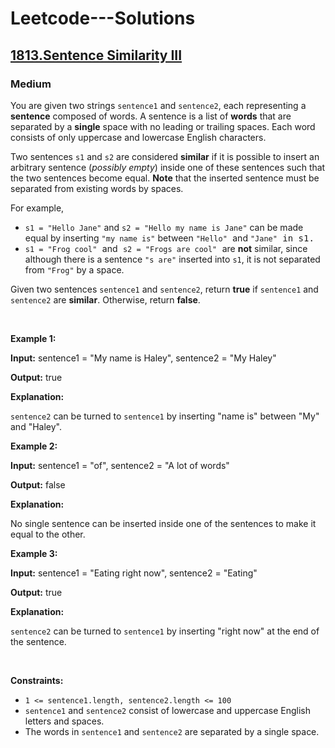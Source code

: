 # Leetcode---Solutions
<h2>
    <a href="https://leetcode.com/problems/sentence-similarity-iii/?envType=daily-question&envId=2024-10-06">
        1813.Sentence Similarity III
    </a>
</h2>
<h3>
    Medium
</h3>
<p>You are given two strings <code>sentence1</code> and <code>sentence2</code>, each representing a <strong>sentence</strong> composed of words. A sentence is a list of <strong>words</strong> that are separated by a <strong>single</strong> space with no leading or trailing spaces. Each word consists of only uppercase and lowercase English characters.</p>

<p>Two sentences <code>s1</code> and <code>s2</code> are considered <strong>similar</strong> if it is possible to insert an arbitrary sentence (<em>possibly empty</em>) inside one of these sentences such that the two sentences become equal. <strong>Note</strong> that the inserted sentence must be separated from existing words by spaces.</p>

<p>For example,</p>

<ul>
	<li><code>s1 = "Hello Jane"</code> and <code>s2 = "Hello my name is Jane"</code> can be made equal by inserting <code>"my name is"</code> between <code>"Hello"</code><font face="monospace"> </font>and <code>"Jane"</code><font face="monospace"> in s1.</font></li>
	<li><font face="monospace"><code>s1 = "Frog cool"</code> </font>and<font face="monospace"> <code>s2 = "Frogs are cool"</code> </font>are <strong>not</strong> similar, since although there is a sentence <code>"s are"</code> inserted into <code>s1</code>, it is not separated from <code>"Frog"</code> by a space.</li>
</ul>

<p>Given two sentences <code>sentence1</code> and <code>sentence2</code>, return <strong>true</strong> if <code>sentence1</code> and <code>sentence2</code> are <strong>similar</strong>. Otherwise, return <strong>false</strong>.</p>

<p>&nbsp;</p>
<p><strong>Example 1:</strong></p>

<div>
<p><strong>Input:</strong> <span>sentence1 = "My name is Haley", sentence2 = "My Haley"</span></p>

<p><strong>Output:</strong> <span>true</span></p>

<p><strong>Explanation:</strong></p>

<p><code>sentence2</code> can be turned to <code>sentence1</code> by inserting "name is" between "My" and "Haley".</p>
</div>

<p><strong>Example 2:</strong></p>

<div>
<p><strong>Input:</strong> <span>sentence1 = "of", sentence2 = "A lot of words"</span></p>

<p><strong>Output:</strong> <span>false</span></p>

<p><strong>Explanation:</strong></p>

<p>No single sentence can be inserted inside one of the sentences to make it equal to the other.</p>
</div>

<p><strong>Example 3:</strong></p>

<div>
<p><strong>Input:</strong> <span>sentence1 = "Eating right now", sentence2 = "Eating"</span></p>

<p><strong>Output:</strong> <span>true</span></p>

<p><strong>Explanation:</strong></p>

<p><code>sentence2</code> can be turned to <code>sentence1</code> by inserting "right now" at the end of the sentence.</p>
</div>

<p>&nbsp;</p>
<p><strong>Constraints:</strong></p>

<ul>
	<li><code>1 &lt;= sentence1.length, sentence2.length &lt;= 100</code></li>
	<li><code>sentence1</code> and <code>sentence2</code> consist of lowercase and uppercase English letters and spaces.</li>
	<li>The words in <code>sentence1</code> and <code>sentence2</code> are separated by a single space.</li>
</ul>
